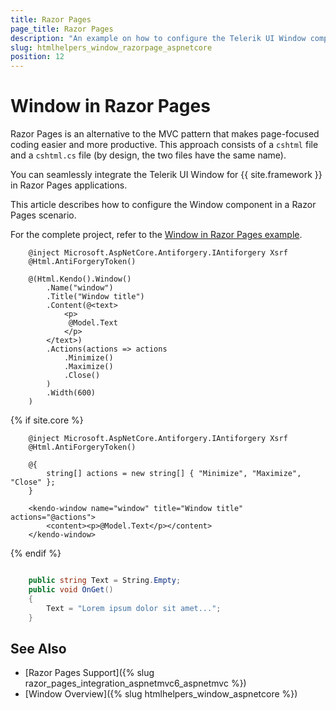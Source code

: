 ```yaml
---
title: Razor Pages
page_title: Razor Pages
description: "An example on how to configure the Telerik UI Window component for {{ site.framework }} in a Razor Pages."
slug: htmlhelpers_window_razorpage_aspnetcore
position: 12
---
```


# Window in Razor Pages

Razor Pages is an alternative to the MVC pattern that makes page-focused coding easier and more productive. This approach consists of a `cshtml` file and a `cshtml.cs` file (by design, the two files have the same name). 

You can seamlessly integrate the Telerik UI Window for {{ site.framework }} in Razor Pages applications.

This article describes how to configure the Window component in a Razor Pages scenario.

For the complete project, refer to the [Window in Razor Pages example](https://github.com/telerik/ui-for-aspnet-core-examples/blob/master/Telerik.Examples.RazorPages/Telerik.Examples.RazorPages/Pages/Window/WindowIndex.cshtml).

```HtmlHelper
	@inject Microsoft.AspNetCore.Antiforgery.IAntiforgery Xsrf
	@Html.AntiForgeryToken()

	@(Html.Kendo().Window()
		.Name("window")
		.Title("Window title")
		.Content(@<text>
			<p>
             @Model.Text
			</p>        
		</text>)
		.Actions(actions => actions
			.Minimize()
			.Maximize()
			.Close()
		)   
		.Width(600)    
	)
```
{% if site.core %}
```TagHelper
 	@inject Microsoft.AspNetCore.Antiforgery.IAntiforgery Xsrf
	@Html.AntiForgeryToken()

	@{
    	string[] actions = new string[] { "Minimize", "Maximize", "Close" };
	}

	<kendo-window name="window" title="Window title" actions="@actions">
	    <content><p>@Model.Text</p></content>
	</kendo-window>
```
{% endif %}
```C# PageModel

    public string Text = String.Empty;
    public void OnGet()
    {
        Text = "Lorem ipsum dolor sit amet...";
    }
```

## See Also

* [Razor Pages Support]({% slug razor_pages_integration_aspnetmvc6_aspnetmvc %})
* [Window Overview]({% slug htmlhelpers_window_aspnetcore %})

